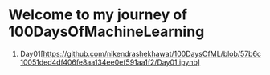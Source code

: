 # Welcome to my journey of 100DaysOfMachineLearning

1. Day01[https://github.com/nikendrashekhawat/100DaysOfML/blob/57b6c10051ded4df406fe8aa134ee0ef591aa1f2/Day01.ipynb]

